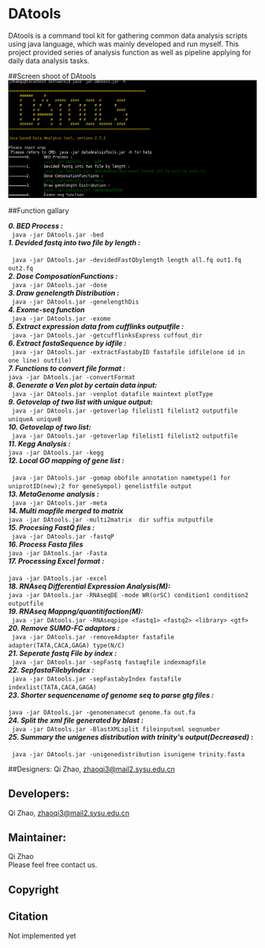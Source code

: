 # DAtools
DAtools is a command tool kit for gathering common data analysis scripts using java language, which was mainly developed and run myself. This project provided series of analysis function as well as pipeline applying for daily data analysis tasks.

##Screen shoot of DAtools
<img src="DAtools/image/screenshoot.png">

##Function gallary

***0.	BED Process :***<br/> 
		```	java -jar DAtools.jar -bed```<br/> 
***1.	Devided fastq into two file by length :***<br/>  
		```	java -jar DAtools.jar -devidedFastQbylength length all.fq out1.fq out2.fq```<br/>
***2.	Dose ComposationFunctions :***<br/>
		```	java -jar DAtools.jar -dose```<br/>
***3.	Draw genelength Distribution :***<br/>
		```	java -jar DAtools.jar -genelengthDis```<br/>
***4.	Exome-seq function***<br> 
		```	java -jar DAtools.jar -exome```<br/>
***5.	Extract expression data from cufflinks outputfile :***<br> 
		```	java -jar DAtools.jar -getcufflinksExpress cuffout_dir```<br/>
***6.	Extract fastaSequence by idfile :***<br> 
		```	java -jar DAtools.jar -extractFastabyID fastafile idfile(one id in one line) outfile)```<br/>
***7.	Functions to convert file format :***<br> 
		```	java -jar DAtools.jar -convertFormat ```<br/>
***8.	Generate a Ven plot by certain data input:***<br> 
		```	java -jar DAtools.jar -venplot datafile maintext plotType```<br/>
***9.	Getovelap of two list with unique output:***<br> 
		```	java -jar DAtools.jar -getoverlap filelist1 filelist2 outputfile uniqueA uniqueB```<br/>
***10.	Getovelap of two list:***<br> 
		```	java -jar DAtools.jar -getoverlap filelist1 filelist2 outputfile```<br/>
***11.	Kegg Analysis :***<br> 
		```	java -jar DAtools.jar -kegg ```<br/>
***12.	Local GO mapping of gene list :***<br>   
		```	java -jar DAtools.jar -gomap obofile annotation nametype(1 for uniprotID(new);2 for geneSympol) genelistfile output```<br/>
***13.	MetaGenome analysis :***<br> 
		```	java -jar DAtools.jar -meta```<br/>
***14.	Multi mapfile merged to matrix***<br> 
		```	java -jar DAtools.jar -multi2matrix  dir suffix outputfile  ```<br/>
***15.	Procesing FastQ files :***<br> 
		```	java -jar DAtools.jar -fastqP```<br/>
***16.	Process Fasta files***<br> 
		```	java -jar DAtools.jar -Fasta   ```<br/>
***17.	Processing Excel format :***<br>  
		```	java -jar DAtools.jar -excel ```<br/>
***18.	RNAseq Differential Expression Analysis(M):***<br> 
		```	java -jar DAtools.jar -RNAseqDE -mode WR(orSC) condition1 condition2 outputfile ```<br/> 
***19.	RNAseq Mappng/quantitifaction(M):***<br> 
		```	java -jar DAtools.jar -RNAseqpipe <fastq1> <fastq2> <library> <gtf>```<br/> 
***20.	Remove SUMO-FC adaptors :***<br> 
		```	java -jar DAtools.jar -removeAdapter fastafile adapter(TATA,CACA,GAGA) type(N/C)```<br/>
***21.	Seperate fastq File by index :***<br> 
		```	java -jar DAtools.jar -sepFastq fastaqfile indexmapfile```<br/>
***22.	SepfastaFilebyIndex :***<br> 
		```	java -jar DAtools.jar -sepFastabyIndex fastafile indexlist(TATA,CACA,GAGA)```<br/>
***23.	Shorter sequencename of genome seq to parse gtg files :***<br>    
		```	java -jar DAtools.jar -genomenamecut genome.fa out.fa ```<br/>
***24.	Split the xml file generated by blast :***<br> 
		```	java -jar DAtools.jar -BlastXMLsplit fileinputxml seqnumber```<br/>
***25.	Summary the unigenes distribution with trinity's output(Decreased) :***<br>  
		```	java -jar DAtools.jar -unigenedistribution isunigene trinity.fasta```<br/>


##Designers:
Qi Zhao, zhaoqi3@mail2.sysu.edu.cn<br/>

## Developers:
Qi Zhao, zhaoqi3@mail2.sysu.edu.cn <br/>


## Maintainer:
Qi Zhao <br/>
Please feel free contact us. <br/>

## Copyright


## Citation 
Not implemented yet 
